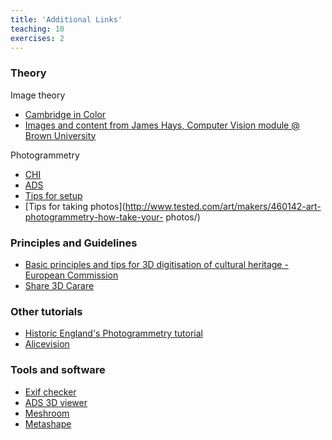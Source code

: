 ```yaml
---
title: 'Additional Links'
teaching: 10
exercises: 2
---
```


### Theory

Image theory

- [Cambridge in Color](https://www.cambridgeincolour.com/)
-	[Images and content from James Hays, Computer Vision module @ Brown University](http://cs.brown.edu/courses/cs143/)
<!--
-	[Comparison of methods](http://www.stporter.com/wp- content/uploads/2016/04/A_Comparison_of_Methods_for_Creating_3D.pdf)
-	[Tips and Tricks](http://www.agisoft.com/support/tips-tricks/)-->

Photogrammetry

- [CHI](https://culturalheritageimaging.org/Technologies/Photogrammetry/)
- [ADS](https://archaeologydataservice.ac.uk/help-guidance/guides-to-good-practice/data-collection-and-fieldwork/close-range-photogrammetry/data-collection-and-documentation/typical-steps-for-a-crp-project/)
-	[Tips for setup](https://blog.sketchfab.com/how-to-set-up-a-successful-photogrammetry-project/)
-	[Tips for taking photos](http://www.tested.com/art/makers/460142-art-photogrammetry-how-take-your- photos/)


### Principles and Guidelines
- [Basic principles and tips for 3D digitisation of cultural heritage -European Commission](https://digital-strategy.ec.europa.eu/en/library/basic-principles-and-tips-3d-digitisation-cultural-heritage)
- [Share 3D Carare](https://carare.gitbook.io/share-3d-guidelines/)

### Other tutorials

- [Historic England's Photogrammetry tutorial](https://historicengland.org.uk/images-books/publications/photogrammetric-applications-for-cultural-heritage/heag066-photogrammetric-applications-cultural-heritage/)
- [Alicevision](https://github.com/alicevision/meshroom/wiki/Tutorials)

### Tools and software

- [Exif checker](https://exifinfo.org/)
- [ADS 3D viewer](https://archaeologydataservice.ac.uk/about/projects/ads-3d-viewer/)
- [Meshroom](https://alicevision.org/#meshroom)
- [Metashape](https://www.agisoft.com/)
 
<!--

### Additional Links

-	[Images and content from James Hays, Computer Vision module @ Brown University](http://cs.brown.edu/courses/cs143/)
-	[Comparison of methods](http://www.stporter.com/wp- content/uploads/2016/04/A_Comparison_of_Methods_for_Creating_3D.pdf)
-	[Tips and Tricks](http://www.agisoft.com/support/tips-tricks/)
-	[Tips for setup](https://blog.sketchfab.com/how-to-set-up-a-successful-photogrammetry-project/)
-	[Tips for taking photos](http://www.tested.com/art/makers/460142-art-photogrammetry-how-take-your- photos/)

-->
